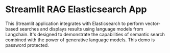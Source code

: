 # Streamlit RAG Elasticsearch App

This Streamlit application integrates with Elasticsearch to perform vector-based searches and displays results using language models from Langchain. 
It's designed to demonstrate the capabilities of semantic search combined with the power of generative language models.
This demo is password protected.